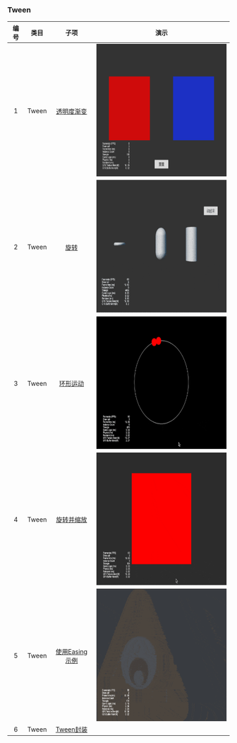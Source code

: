 ### Tween
| 编号 | 类目 | 子项  | 演示 |
| :---: | :---: | :---: | :---: |
| 1 | Tween | [透明度渐变](https://gitee.com/yeshao2069/cocos-creator-how-to-use/tree/v3.5.x/proj/Tween/Creator3.6.0_2D_TweenOpacityChange) | <div align=center><img src="../../gif/202203/2022030501.gif" width="400" height="300" /></div> |
| 2 | Tween | [旋转](https://gitee.com/yeshao2069/cocos-creator-how-to-use/tree/v3.5.x/proj/Tween/Creator3.6.0_3D_TweenRotateChange) | <div align=center><img src="../../gif/202203/2022030502.gif" width="400" height="300" /></div> |
| 3 | Tween | [环形运动](https://gitee.com/yeshao2069/cocos-creator-how-to-use/tree/v3.5.x/proj/Tween/Creator3.6.0_2D_TweenCircleMove) | <div align=center><img src="../../gif/202203/2022030503.gif" width="400" height="300" /></div> |
| 4 | Tween | [旋转并缩放](https://gitee.com/yeshao2069/cocos-creator-how-to-use/tree/v3.5.x/proj/Tween/Creator3.6.0_2D_TweenRotateAndScaleForever)  | <div align=center><img src="../../gif/202203/2022030504.gif" width="400" height="300" /></div> |
| 5 | Tween | [使用Easing示例](https://gitee.com/yeshao2069/cocos-creator-how-to-use/tree/v3.5.x/proj/Tween/Creator3.6.0_2D_TweenShowMonster)  | <div align=center><img src="../../gif/202203/2022030505.gif" width="400" height="300" /></div> |
| 6 | Tween | [Tween封装](https://gitee.com/yeshao2069/cocos-creator-how-to-use/tree/v3.5.x/proj/Tween/Creator3.6.0_2D_TweenCCUtils)  |   |
